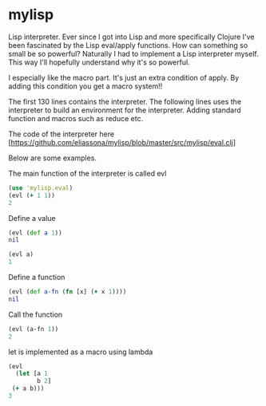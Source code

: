 mylisp
======

Lisp interpreter.
Ever since I got into Lisp and more specifically Clojure I've been fascinated by the Lisp eval/apply functions. 
How can something so small be so powerful? 
Naturally I had to implement a Lisp interpreter myself. This way I'll hopefully understand why it's so powerful.

I especially like the macro part. It's just an extra condition of apply. By adding this condition you get a macro system!!


The first 130 lines contains the interpreter. The following lines uses the interpreter to build an environment for the interpreter. Adding standard function and macros such as reduce etc. 

The code of the interpreter here 
[https://github.com/eliassona/mylisp/blob/master/src/mylisp/eval.clj]


Below are some examples.

The main function of the interpreter is called evl


```clojure
(use 'mylisp.eval)
(evl (+ 1 1))
2
```

Define a value
```clojure
(evl (def a 1))
nil
```

```clojure
(evl a)
1
```

Define a function
```clojure
(evl (def a-fn (fn [x] (+ x 1)))) 
nil
```

Call the function
```clojure
(evl (a-fn 1))
2
```

let is implemented as a macro using lambda
```clojure
(evl 
  (let [a 1
        b 2]
 (+ a b)))
3 
```
